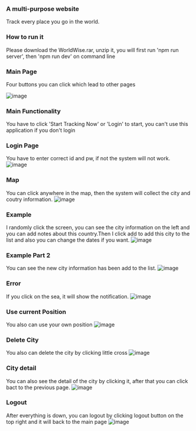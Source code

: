 ### A multi-purpose website
Track every place you go in the world.


### How to run it
Please download the WorldWise.rar, unzip it, you will first run 'npm run server', then 'npm run dev' on command line 

### Main Page
Four buttons you can click which lead to other pages

![image](https://github.com/TY-WORK-UVIC/Front-End/assets/105994651/d50158d3-28ed-44ac-9bae-2e8714f478d9)

### Main Functionality
You have to click 'Start Tracking Now' or 'Login' to start, you can't use this application if you don't login 

### Login Page
You have to enter correct id and pw, if not the system will not work. 
![image](https://github.com/TY-WORK-UVIC/Front-End/assets/105994651/8da940b9-dc2c-4b0b-99d6-34c5c6e13c4b)

### Map
You can click anywhere in the map, then the system will collect the city and coutry information. 
![image](https://github.com/TY-WORK-UVIC/Front-End/assets/105994651/9f39d6be-56a7-4837-9fe0-aa84efcdac94)

### Example
I randomly click the screen, you can see the city information on the left and you can add notes about this country.Then I click add to add this city to the list and also you
can change the dates if you want. 
![image](https://github.com/TY-WORK-UVIC/Front-End/assets/105994651/54cc4121-90e6-4b85-b632-1e49164b32c1)

### Example Part 2
You can see the new city information has been add to the list. 
![image](https://github.com/TY-WORK-UVIC/Front-End/assets/105994651/70ec1f49-6e11-49af-9822-24cc6599802c)

### Error
If you click on the sea, it will show the notification. 
![image](https://github.com/TY-WORK-UVIC/Front-End/assets/105994651/d7457f5a-b27f-42f4-a0a2-f340d4732b33)

### Use current Position
You also can use your own position
![image](https://github.com/TY-WORK-UVIC/Front-End/assets/105994651/d34389e3-ec2f-449e-8803-dbbee0b66798)

### Delete City
You also can delete the city by clicking little cross
![image](https://github.com/TY-WORK-UVIC/Front-End/assets/105994651/3fdeb128-fc73-41de-afd1-c33e59d5cba0)

### City detail
You can also see the detail of the city by clicking it, after that you can click bact to the previous page.
![image](https://github.com/TY-WORK-UVIC/Front-End/assets/105994651/fffcf3f8-127e-457a-9620-b93d0217423a)

### Logout
After everything is down, you can logout by clicking logout button on the top right and it will back to the main page
![image](https://github.com/TY-WORK-UVIC/Front-End/assets/105994651/c737c581-dfe4-46c2-8d9b-b70fd12a3cf2)

